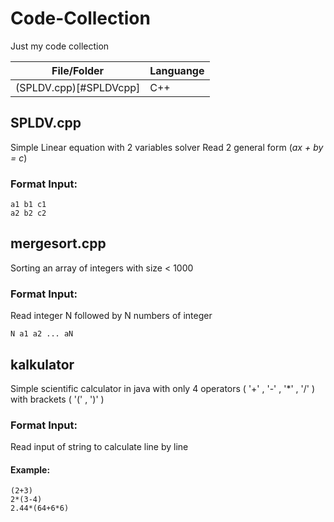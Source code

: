 # Code-Collection
Just my code collection

| **File\/Folder** | **Languange** |
| --- | --- |
| (SPLDV.cpp)[#SPLDVcpp] | C++ |

## SPLDV.cpp
Simple Linear equation with 2 variables solver
Read 2 general form (*ax + by = c*)
### Format Input:
```
a1 b1 c1
a2 b2 c2
```
## mergesort.cpp
Sorting an array of integers with size < 1000
### Format Input:
Read integer N followed by N numbers of integer
```
N a1 a2 ... aN
```
## kalkulator
Simple scientific calculator in java with only 4 operators ( '\+' , '\-' , '\*' , '\/' ) with brackets ( '(' , ')' )
### Format Input:
Read input of string to calculate line by line
#### Example:
```
(2+3)
2*(3-4)
2.44*(64+6*6)
```
